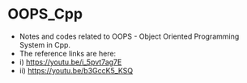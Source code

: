 # OOPS_Cpp
- Notes and codes related to OOPS - Object Oriented Programming System in Cpp.
- The reference links are here:
- i) https://youtu.be/i_5pvt7ag7E
- ii) https://youtu.be/b3GccK5_KSQ
